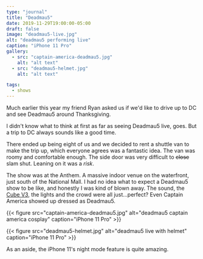 ```yaml
---
type: "journal"
title: "Deadmau5"
date: 2019-11-29T19:00:00-05:00
draft: false
image: "deadmau5-live.jpg"
alt: "deadmau5 performing live"
caption: "iPhone 11 Pro"
gallery:
  - src: "captain-america-deadmau5.jpg"
    alt: "alt text"
  - src: "deadmau5-helmet.jpg"
    alt: "alt text"

tags:
  - shows
---
```


Much earlier this year my friend Ryan asked us if we'd like to drive up to DC and see Deadmau5 around Thanksgiving.

I didn't know what to think at first as far as seeing Deadmau5 live, goes. But a trip to DC always sounds like a good time.

There ended up being eight of us and we decided to rent a shuttle van to make the trip up, which everyone agrees was a fantastic idea. The van was roomy and comfortable enough. The side door was very difficult to ~~close~~ slam shut. Leaning on it was a _risk_.

The show was at the Anthem. A massive indoor venue on the waterfront, just south of the National Mall. I had no idea what to expect a Deadmau5 show to be like, and honestly I was kind of blown away. The sound, the [Cube V3](https://www.youtube.com/watch?v=waGzVes6PWY), the lights and the crowd were all just...perfect? Even Captain America showed up dressed as Deadmau5.

{{< figure src="captain-america-deadmau5.jpg" alt="deadmau5 captain america cosplay" caption="iPhone 11 Pro" >}}

{{< figure src="deadmau5-helmet.jpg" alt="deadmau5 live with helmet" caption="iPhone 11 Pro" >}}

As an aside, the iPhone 11's night mode feature is quite amazing.
